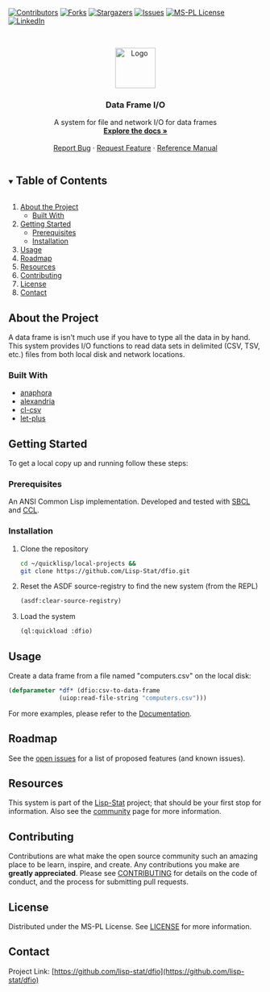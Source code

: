 
<!-- PROJECT SHIELDS -->

[![Contributors][contributors-shield]][contributors-url]
[![Forks][forks-shield]][forks-url]
[![Stargazers][stars-shield]][stars-url]
[![Issues][issues-shield]][issues-url]
[![MS-PL License][license-shield]][license-url]
[![LinkedIn][linkedin-shield]][linkedin-url]



<!-- PROJECT LOGO -->
<br />
<p align="center">
  <a href="https://github.com/lisp-stat/dfio">
    <img src="https://lisp-stat.dev/images/stats-image.svg" alt="Logo" width="80" height="80">
  </a>

  <h3 align="center">Data Frame I/O</h3>

  <p align="center">
  A system for file and network I/O for data frames
	<br />
    <a href="https://lisp-stat.dev/docs/tasks/data-frame/"><strong>Explore the docs »</strong></a>
    <br />
    <br />
    <a href="https://github.com/lisp-stat/dfio/issues">Report Bug</a>
    ·
    <a href="https://github.com/lisp-stat/dfio/issues">Request Feature</a>
    ·
    <a href="https://lisp-stat.github.io/dfio/">Reference Manual</a>
  </p>
</p>



<!-- TABLE OF CONTENTS -->
<details open="open">
  <summary><h2 style="display: inline-block">Table of Contents</h2></summary>
  <ol>
    <li>
      <a href="#about-the-project">About the Project</a>
      <ul>
        <li><a href="#built-with">Built With</a></li>
      </ul>
    </li>
    <li>
      <a href="#getting-started">Getting Started</a>
      <ul>
        <li><a href="#prerequisites">Prerequisites</a></li>
        <li><a href="#installation">Installation</a></li>
      </ul>
    </li>
    <li><a href="#usage">Usage</a></li>
    <li><a href="#roadmap">Roadmap</a></li>
	<li><a href="#resources">Resources</a></li>
    <li><a href="#contributing">Contributing</a></li>
    <li><a href="#license">License</a></li>
    <li><a href="#contact">Contact</a></li>
  </ol>
</details>



<!-- ABOUT THE PROJECT -->
## About the Project

  A data frame is isn't much use if you have to type all the data in
  by hand. This system provides I/O functions to read data sets in
  delimited (CSV, TSV, etc.) files from both local disk and network
  locations.



### Built With

* [anaphora](https://github.com/tokenrove/anaphora)
* [alexandria](https://gitlab.common-lisp.net/alexandria/alexandria)
* [cl-csv](https://github.com/AccelerationNet/cl-csv)
* [let-plus](https://github.com/sharplispers/let-plus)


<!-- GETTING STARTED -->
## Getting Started

To get a local copy up and running follow these steps:

### Prerequisites

An ANSI Common Lisp implementation. Developed and tested with
[SBCL](https://www.sbcl.org/) and
[CCL](https://github.com/Clozure/ccl).

### Installation

1. Clone the repository
   ```sh
   cd ~/quicklisp/local-projects &&
   git clone https://github.com/Lisp-Stat/dfio.git
   ```
2. Reset the ASDF source-registry to find the new system (from the REPL)
   ```lisp
   (asdf:clear-source-registry)
   ```
3. Load the system
   ```lisp
   (ql:quickload :dfio)
   ```

<!-- USAGE EXAMPLES -->
## Usage

Create a data frame from a file named "computers.csv" on the local disk:

```lisp
(defparameter *df* (dfio:csv-to-data-frame
		      (uiop:read-file-string "computers.csv")))

```

For more examples, please refer to the
[Documentation](https://lisp-stat.dev/docs/tasks/data-frame).


<!-- ROADMAP -->
## Roadmap

See the [open issues](https://github.com/lisp-stat/dfio/issues) for a list of proposed features (and known issues).

## Resources

This system is part of the [Lisp-Stat](https://lisp-stat.dev/) project; that should be your first stop for information. Also see the <!-- [resources](https://lisp-stat.dev/resources) and -->
[community](https://lisp-stat.dev/community) page for more
information.

<!-- CONTRIBUTING -->
## Contributing

Contributions are what make the open source community such an amazing place to be learn, inspire, and create. Any contributions you make are **greatly appreciated**. Please see [CONTRIBUTING](CONTRIBUTING.md) for details on the code of conduct, and the process for submitting pull requests.

<!-- LICENSE -->
## License

Distributed under the MS-PL License. See [LICENSE](LICENSE) for more information.



<!-- CONTACT -->
## Contact

Project Link: [https://github.com/lisp-stat/dfio](https://github.com/lisp-stat/dfio)



<!-- MARKDOWN LINKS & IMAGES -->
<!-- https://www.markdownguide.org/basic-syntax/#reference-style-links -->
[contributors-shield]: https://img.shields.io/github/contributors/lisp-stat/dfio.svg?style=for-the-badge
[contributors-url]: https://github.com/lisp-stat/dfio/graphs/contributors
[forks-shield]: https://img.shields.io/github/forks/lisp-stat/dfio.svg?style=for-the-badge
[forks-url]: https://github.com/lisp-stat/dfio/network/members
[stars-shield]: https://img.shields.io/github/stars/lisp-stat/dfio.svg?style=for-the-badge
[stars-url]: https://github.com/lisp-stat/dfio/stargazers
[issues-shield]: https://img.shields.io/github/issues/lisp-stat/dfio.svg?style=for-the-badge
[issues-url]: https://github.com/lisp-stat/dfio/issues
[license-shield]: https://img.shields.io/github/license/lisp-stat/dfio.svg?style=for-the-badge
[license-url]: https://github.com/lisp-stat/dfio/blob/master/LICENSE
[linkedin-shield]: https://img.shields.io/badge/-LinkedIn-black.svg?style=for-the-badge&logo=linkedin&colorB=555
[linkedin-url]: https://www.linkedin.com/company/symbolics/
